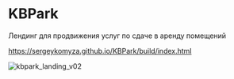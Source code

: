 # KBPark

Лендинг для продвижения услуг по сдаче в аренду помещений

https://sergeykomyza.github.io/KBPark/build/index.html


![kbpark_landing_v02](https://user-images.githubusercontent.com/62849901/147545646-5f4bed72-65bf-4fd0-987f-ccf0e4db6eda.jpg)
